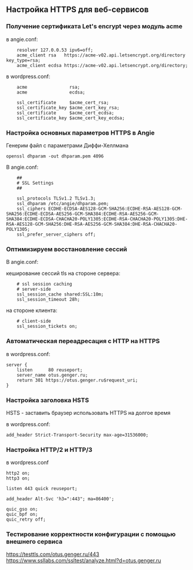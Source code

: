 ## Настройка HTTPS для веб-сервисов

### Получение сертификата Let's encrypt через модуль acme

в angie.conf:
```
    resolver 127.0.0.53 ipv6=off;
    acme_client rsa   https://acme-v02.api.letsencrypt.org/directory key_type=rsa;
    acme_client ecdsa https://acme-v02.api.letsencrypt.org/directory;

```

в wordpress.conf:
```
    acme                rsa;
    acme                ecdsa;

    ssl_certificate     $acme_cert_rsa;
    ssl_certificate_key $acme_cert_key_rsa;
    ssl_certificate     $acme_cert_ecdsa;
    ssl_certificate_key $acme_cert_key_ecdsa;

```

### Настройка основных параметров HTTPS в Angie

Генерим файл с параметрами Диффи-Хеллмана

```
openssl dhparam -out dhparam.pem 4096
```

В angie.conf:

```
    ##
    # SSL Settings
    ##

    ssl_protocols TLSv1.2 TLSv1.3;
    ssl_dhparam /etc/angie/dhparam.pem;
    ssl_ciphers ECDHE-ECDSA-AES128-GCM-SHA256:ECDHE-RSA-AES128-GCM-SHA256:ECDHE-ECDSA-AES256-GCM-SHA384:ECDHE-RSA-AES256-GCM-SHA384:ECDHE-ECDSA-CHACHA20-POLY1305:ECDHE-RSA-CHACHA20-POLY1305:DHE-RSA-AES128-GCM-SHA256:DHE-RSA-AES256-GCM-SHA384:DHE-RSA-CHACHA20-POLY1305;
    ssl_prefer_server_ciphers off;

```

### Оптимизируем восстановление сессий

В angie.conf:

кеширование сессий tls на стороне сервера:
```
    # ssl session caching 
    # server-side
    ssl_session_cache shared:SSL:10m;
    ssl_session_timeout 28h;

```

на стороне клиента:
```
    # client-side
    ssl_session_tickets on;

```

###  Автоматическая переадресация с HTTP на HTTPS

в wordpress.conf:
```
server {
    listen      80 reuseport;
    server_name otus.genger.ru;
    return 301 https://otus.genger.ru$request_uri;
}
```

### Настройка заголовка HSTS

HSTS - заставить браузер использовать HTTPS на долгое время

в wordpress.conf:
```
add_header Strict-Transport-Security max-age=31536000;
```

### Настройка HTTP/2 и HTTP/3

в wordpress.conf
```
http2 on;
http3 on;

listen 443 quick reuseport;

add_header Alt-Svc 'h3=":443"; ma=86400';

quic_gso on;
quic_bpf on;
quic_retry off;
```

### Тестирование корректности конфигурации с помощью внешнего сервиса

https://testtls.com/otus.genger.ru/443
https://www.ssllabs.com/ssltest/analyze.html?d=otus.genger.ru


